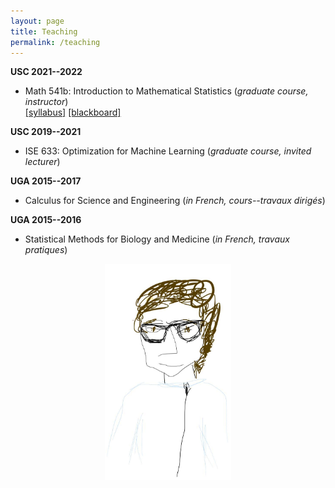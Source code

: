 ```yaml
---
layout: page
title: Teaching
permalink: /teaching
---
```

  
  
  
__USC 2021--2022__  
* Math 541b: Introduction to Mathematical Statistics (_graduate course, instructor_)  
[[syllabus]](assets/teaching/Syllabus-541b.pdf) 
[[blackboard]](https://blackboard.usc.edu/webapps/blackboard/execute/announcement?method=search&context=course&course_id=_283225_1&handle=cp_announcements&mode=cpview) 


__USC 2019--2021__  
* ISE 633: Optimization for Machine Learning (_graduate course, invited lecturer_)  


__UGA 2015--2017__  
* Calculus for Science and Engineering (_in French, cours--travaux dirigés_)  


__UGA 2015--2016__  
* Statistical Methods for Biology and Medicine (_in French, travaux pratiques_)  

<p align = "center">
<img src="sketch_vicky.jpg" alt="Sketch by Vicky" width="40%" align="center" hspace="20">  
</p>  
<p align = "center">
</p>  